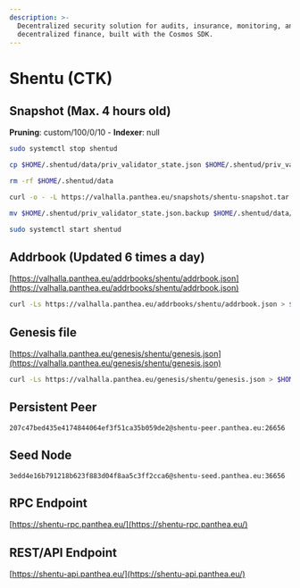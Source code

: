 ```yaml
---
description: >-
  Decentralized security solution for audits, insurance, monitoring, and
  decentralized finance, built with the Cosmos SDK.
---
```


# Shentu (CTK)

## Snapshot (Max. 4 hours old)

**Pruning**: custom/100/0/10 - **Indexer**: null

```bash
sudo systemctl stop shentud

cp $HOME/.shentud/data/priv_validator_state.json $HOME/.shentud/priv_validator_state.json.backup

rm -rf $HOME/.shentud/data

curl -o - -L https://valhalla.panthea.eu/snapshots/shentu-snapshot.tar.lz4 | lz4 -c -d - | tar -x -C $HOME/.shentud

mv $HOME/.shentud/priv_validator_state.json.backup $HOME/.shentud/data/priv_validator_state.json

sudo systemctl start shentud
```

## Addrbook (Updated 6 times a day)

[https://valhalla.panthea.eu/addrbooks/shentu/addrbook.json](https://valhalla.panthea.eu/addrbooks/shentu/addrbook.json)

```bash
curl -Ls https://valhalla.panthea.eu/addrbooks/shentu/addrbook.json > $HOME/.shentud/config/addrbook.json
```

## Genesis file

[https://valhalla.panthea.eu/genesis/shentu/genesis.json](https://valhalla.panthea.eu/genesis/shentu/genesis.json)

```bash
curl -Ls https://valhalla.panthea.eu/genesis/shentu/genesis.json > $HOME/.shentud/config/genesis.json
```

## Persistent Peer

```url
207c47bed435e4174844064ef3f51ca35b059de2@shentu-peer.panthea.eu:26656
```

## Seed Node

```url
3edd4e16b791218b623f883d04f8aa5c3ff2cca6@shentu-seed.panthea.eu:36656
```

## RPC Endpoint

[https://shentu-rpc.panthea.eu/](https://shentu-rpc.panthea.eu/)

## REST/API Endpoint

[https://shentu-api.panthea.eu/](https://shentu-api.panthea.eu/)
